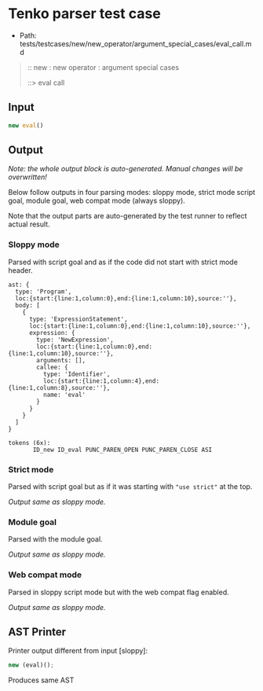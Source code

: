 # Tenko parser test case

- Path: tests/testcases/new/new_operator/argument_special_cases/eval_call.md

> :: new : new operator : argument special cases
>
> ::> eval call

## Input

`````js
new eval()
`````

## Output

_Note: the whole output block is auto-generated. Manual changes will be overwritten!_

Below follow outputs in four parsing modes: sloppy mode, strict mode script goal, module goal, web compat mode (always sloppy).

Note that the output parts are auto-generated by the test runner to reflect actual result.

### Sloppy mode

Parsed with script goal and as if the code did not start with strict mode header.

`````
ast: {
  type: 'Program',
  loc:{start:{line:1,column:0},end:{line:1,column:10},source:''},
  body: [
    {
      type: 'ExpressionStatement',
      loc:{start:{line:1,column:0},end:{line:1,column:10},source:''},
      expression: {
        type: 'NewExpression',
        loc:{start:{line:1,column:0},end:{line:1,column:10},source:''},
        arguments: [],
        callee: {
          type: 'Identifier',
          loc:{start:{line:1,column:4},end:{line:1,column:8},source:''},
          name: 'eval'
        }
      }
    }
  ]
}

tokens (6x):
       ID_new ID_eval PUNC_PAREN_OPEN PUNC_PAREN_CLOSE ASI
`````

### Strict mode

Parsed with script goal but as if it was starting with `"use strict"` at the top.

_Output same as sloppy mode._

### Module goal

Parsed with the module goal.

_Output same as sloppy mode._

### Web compat mode

Parsed in sloppy script mode but with the web compat flag enabled.

_Output same as sloppy mode._

## AST Printer

Printer output different from input [sloppy]:

````js
new (eval)();
````

Produces same AST
